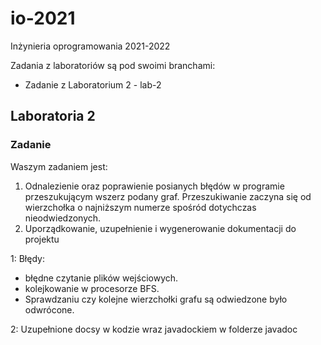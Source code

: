 # io-2021
Inżynieria oprogramowania 2021-2022

Zadania z laboratoriów są pod swoimi branchami:
- Zadanie z Laboratorium 2 - lab-2

## Laboratoria 2
### Zadanie
Waszym zadaniem jest:
1. Odnalezienie oraz poprawienie posianych błędów w programie
przeszukującym wszerz podany graf. Przeszukiwanie zaczyna się od
wierzchołka o najniższym numerze spośród dotychczas nieodwiedzonych.
2. Uporządkowanie, uzupełnienie i wygenerowanie dokumentacji do projektu

1: Błędy:
- błędne czytanie plików wejściowych.
- kolejkowanie w procesorze BFS.
- Sprawdzaniu czy kolejne wierzchołki grafu są odwiedzone było odwrócone.

2: Uzupełnione docsy w kodzie wraz javadockiem w folderze javadoc

